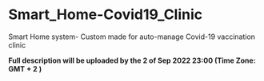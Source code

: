 # Smart_Home-Covid19_Clinic
Smart Home system- Custom made for auto-manage Covid-19 vaccination clinic

**Full description will be uploaded by the 2 of Sep 2022 23:00 (Time Zone: GMT + 2 )**
